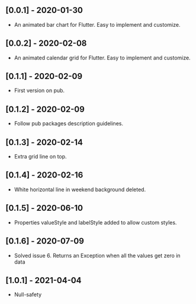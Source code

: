 ## [0.0.1] - 2020-01-30

* An animated bar chart for Flutter. Easy to implement and customize.

## [0.0.2] - 2020-02-08

* An animated calendar grid for Flutter. Easy to implement and customize.

## [0.1.1] - 2020-02-09

* First version on pub.

## [0.1.2] - 2020-02-09

* Follow pub packages description guidelines.

## [0.1.3] - 2020-02-14

* Extra grid line on top.

## [0.1.4] - 2020-02-16

* White horizontal line in weekend background deleted.

## [0.1.5] - 2020-06-10

* Properties valueStyle and labelStyle added to allow custom styles.

## [0.1.6] - 2020-07-09

* Solved issue 6. Returns an Exception when all the values get zero in data 

## [1.0.1] - 2021-04-04

* Null-safety
